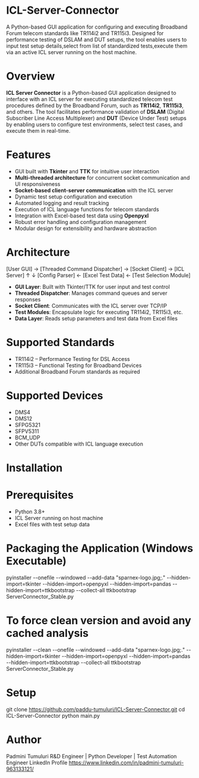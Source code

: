 # ICL-Server-Connector
A Python-based GUI application for configuring and executing Broadband Forum telecom standards like TR114i2 and TR115i3. Designed for performance testing of DSLAM and DUT setups, the tool enables users to input test setup details,select from list of standardized tests,execute them via an active ICL server running on the host machine.


# Overview
**ICL Server Connector** is a Python-based GUI application designed to interface with an ICL server for executing standardized telecom test procedures defined by the Broadband Forum, such as **TR114i2**, **TR115i3**, and others. The tool facilitates performance validation of **DSLAM** (Digital Subscriber Line Access Multiplexer) and **DUT** (Device Under Test) setups by enabling users to configure test environments, select test cases, and execute them in real-time.


# Features
- GUI built with **Tkinter** and **TTK** for intuitive user interaction
- **Multi-threaded architecture** for concurrent socket communication and UI responsiveness
- **Socket-based client-server communication** with the ICL server
- Dynamic test setup configuration and execution
- Automated logging and result tracking
- Execution of ICL language functions for telecom standards
- Integration with Excel-based test data using **Openpyxl**
- Robust error handling and configuration management
- Modular design for extensibility and hardware abstraction

# Architecture
[User GUI] → [Threaded Command Dispatcher] → [Socket Client] → [ICL Server] ↑ ↓ [Config Parser] ← [Excel Test Data] ← [Test Selection Module]
- **GUI Layer**: Built with Tkinter/TTK for user input and test control
- **Threaded Dispatcher**: Manages command queues and server responses
- **Socket Client**: Communicates with the ICL server over TCP/IP
- **Test Modules**: Encapsulate logic for executing TR114i2, TR115i3, etc.
- **Data Layer**: Reads setup parameters and test data from Excel files

# Supported Standards
- TR114i2 – Performance Testing for DSL Access
- TR115i3 – Functional Testing for Broadband Devices
- Additional Broadband Forum standards as required

# Supported Devices
- DMS4
- DMS12
- SFPG5321
- SFPV5311
- BCM_UDP
- Other DUTs compatible with ICL language execution

# Installation

# Prerequisites
- Python 3.8+
- ICL Server running on host machine
- Excel files with test setup data


# Packaging the Application (Windows Executable)
pyinstaller --onefile --windowed --add-data "sparnex-logo.jpg;." --hidden-import=tkinter --hidden-import=openpyxl --hidden-import=pandas --hidden-import=ttkbootstrap --collect-all ttkbootstrap ServerConnector_Stable.py  
# To force clean version and avoid any cached analysis
pyinstaller --clean --onefile --windowed --add-data "sparnex-logo.jpg;." --hidden-import=tkinter --hidden-import=openpyxl --hidden-import=pandas --hidden-import=ttkbootstrap --collect-all ttkbootstrap ServerConnector_Stable.py

# Setup
git clone https://github.com/paddu-tumuluri/ICL-Server-Connector.git
cd ICL-Server-Connector
python main.py

# Author
Padmini Tumuluri
R&D Engineer | Python Developer | Test Automation Engineer
LinkedIn Profile https://www.linkedin.com/in/padmini-tumuluri-963133121/

